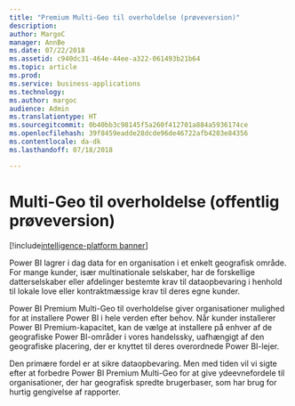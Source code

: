 ```yaml
---
title: "Premium Multi-Geo til overholdelse (prøveversion)"
description: 
author: MargoC
manager: AnnBe
ms.date: 07/22/2018
ms.assetid: c940dc31-464e-44ee-a322-061493b21b64
ms.topic: article
ms.prod: 
ms.service: business-applications
ms.technology: 
ms.author: margoc
audience: Admin
ms.translationtype: HT
ms.sourcegitcommit: 0b40bb3c98145f5a260f412701a884a5936174ce
ms.openlocfilehash: 39f8459eadde28dcde96de46722afb4203e84356
ms.contentlocale: da-dk
ms.lasthandoff: 07/18/2018

---
```

# <a name="multi-geo-for-compliance-public-preview"></a>Multi-Geo til overholdelse (offentlig prøveversion)

[!include[intelligence-platform banner](../../includes/intelligence-platform.md)]



Power BI lagrer i dag data for en organisation i et enkelt geografisk område. For mange kunder, især multinationale selskaber, har de forskellige datterselskaber eller afdelinger bestemte krav til dataopbevaring i henhold til lokale love eller kontraktmæssige krav til deres egne kunder.

Power BI Premium Multi-Geo til overholdelse giver organisationer mulighed for at installere Power BI i hele verden efter behov. Når kunder installerer Power BI Premium-kapacitet, kan de vælge at installere på enhver af de geografiske Power BI-områder i vores handelssky, uafhængigt af den geografiske placering, der er knyttet til deres overordnede Power BI-lejer.

Den primære fordel er at sikre dataopbevaring. Men med tiden vil vi sigte efter at forbedre Power BI Premium Multi-Geo for at give ydeevnefordele til organisationer, der har geografisk spredte brugerbaser, som har brug for hurtig gengivelse af rapporter.

